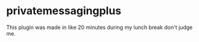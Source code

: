 # privatemessagingplus
This plugin was made in like 20 minutes during my lunch break don't judge me. 

